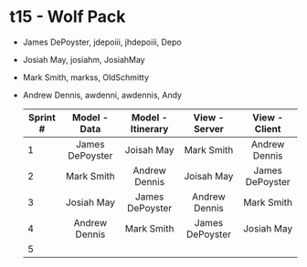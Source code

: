 # t15 - Wolf Pack

* James DePoyster, jdepoiii, jhdepoiii, Depo
* Josiah May, josiahm, JosiahMay
* Mark Smith, markss, OldSchmitty
* Andrew Dennis, awdenni, awdennis, Andy

  Sprint #  |   Model - Data   | Model - Itinerary |  View - Server    |   View - Client   |
  --------  | :--------------: | :---------------: | :---------------: | :---------------: |
   1        | James DePoyster  |    Joisah May     |    Mark Smith     |   Andrew Dennis   |
   2        |    Mark Smith    |   Andrew Dennis   |    Joisah May     |  James DePoyster  |
   3        |    Josiah May    |  James DePoyster  |   Andrew Dennis   |    Mark Smith     |
   4        |  Andrew Dennis   |    Mark Smith     |  James DePoyster  |    Josiah May     |
   5        |                  |                   |                   |                   |
